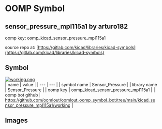 # OOMP Symbol  
## sensor_pressure_mpl115a1  by arturo182  
  
oomp key: oomp_kicad_sensor_pressure_mpl115a1  
  
source repo at: [https://gitlab.com/kicad/libraries/kicad-symbols](https://gitlab.com/kicad/libraries/kicad-symbols)  
## Symbol  
  
[![working.png](working_600.png)](working.png)  
| name | value | 
| --- | --- | 
| symbol name | Sensor_Pressure | 
| library name | Sensor_Pressure | 
| oomp key | oomp_kicad_sensor_pressure_mpl115a1 | 
| oomp bot github | https://github.com/oomlout/oomlout_oomp_symbol_bot/tree/main/kicad_sensor_pressure_mpl115a1/working | 
## Images  
